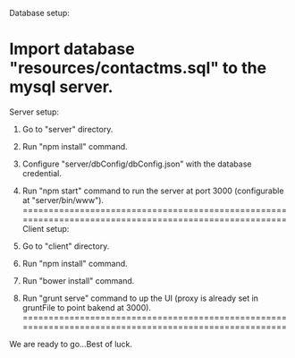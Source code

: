 Database setup:

Import database "resources/contactms.sql" to the mysql server.
======================================================================================================
Server setup:

1. Go to "server" directory.
2. Run "npm install" command.
3. Configure "server/dbConfig/dbConfig.json" with the database credential.
4. Run "npm start" command to run the server at port 3000 (configurable at "server/bin/www").
======================================================================================================
Client setup:

1. Go to "client" directory.
2. Run "npm install" command.
3. Run "bower install" command.
4. Run "grunt serve" command to up the UI (proxy is already set in gruntFile to point bakend at 3000).
======================================================================================================

We are ready to go...Best of luck.

